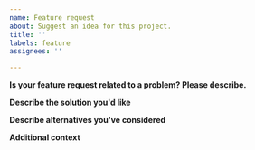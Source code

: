 ```yaml
---
name: Feature request
about: Suggest an idea for this project.
title: ''
labels: feature
assignees: ''

---
```


<!--
Before continuing, make sure a similar request does not exists already:
https://github.com/hluk/CopyQ/issues
-->

**Is your feature request related to a problem? Please describe.**
<!-- A clear and concise description of what the problem is. -->

**Describe the solution you'd like**
<!-- A clear and concise description of what you want to happen. -->

**Describe alternatives you've considered**
<!-- A clear and concise description of any alternative solutions or features you've considered. -->

**Additional context**
<!-- Add any other context or screenshots about the feature request here. -->
